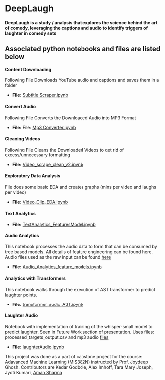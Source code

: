 # DeepLaugh
#### DeepLaugh is a study / analysis that explores the science behind the art of comedy, leveraging the captions and audio to identify triggers of laughter in comedy sets







## Associated python notebooks and files are listed below 

#### Content Downloading 
Following File Downloads YouTube audio and captions and saves them in a folder
- **File:** [Subtitle Scraper.ipynb](Subtitle%20Scraper.ipynb)
#### Convert Audio
Following File Converts the Downloaded Audio into MP3 Format
- **File:** File: [Mp3 Converter.ipynb](Mp3%20Converter.ipynb)
#### Cleaning Videos
Following File Cleans the Downloaded Videos to get rid of excess/unnecessary formatting
- **File:** [Video_scrape_clean_v2.ipynb](Video_scrape_clean_v2.ipynb)
#### Exploratory Data Analysis
File does some basic EDA and creates graphs (mins per video and laughs per video)
- **File:** [Video_Clip_EDA.ipynb](Video_Clip_EDA.ipynb) 
#### Text Analytics
- **File:** [TextAnalytics_FeaturesModel.ipynb](TextAnalytics_FeaturesModel.ipynb)
#### Audio Analytics
This notebook processes the audio data to form that can be consumed by tree based models. All details of feature engineering can be found here. Audio files used as the raw input can be found [here](https://utexas-my.sharepoint.com/personal/as235548_my_utexas_edu/_layouts/15/onedrive.aspx?id=%2Fpersonal%2Fas235548%5Fmy%5Futexas%5Fedu%2FDocuments%2Faudio%5Ffiles&ga=1)
- **File:** [Audio_Analytics_feature_models.ipynb](Audio_Analytics_feature_models.ipynb)
#### Analytics with Transformers
This notebook walks through the execution of AST transformer to predict laughter points.
- **File:** [transformer_audio_AST.ipynb](transformer_audio_AST.ipynb)
#### Laughter Audio
Notebook with implementation of training of the whisper-small model to predict laughter. Seen in Future Work section of presentation. Uses files: processed_targets_output.csv and mp3 audio [files](https://utexas-my.sharepoint.com/personal/as235548_my_utexas_edu/_layouts/15/onedrive.aspx?id=%2Fpersonal%2Fas235548%5Fmy%5Futexas%5Fedu%2FDocuments%2Faudio%5Ffiles&ga=1)
- **File:** [laughterAudio.ipynb](laughterAudio.ipynb)




This project was done as a part of capstone project for the course: Adavanced Machine Learning (MIS382N) instructed by Prof. Joydeep Ghosh. Contributors are  Kedar Godbole, Alex Imhoff, Tara Mary Joseph, Jyoti Kumari, [Aman Sharma](https://github.com/aman-uta-kgp)
